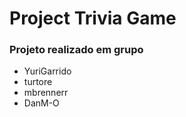 # Project Trivia Game

### Projeto realizado em grupo

- YuriGarrido
- turtore
- mbrennerr
- DanM-O
